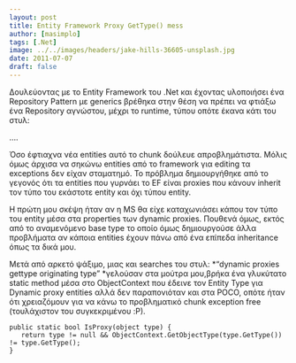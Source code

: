 ```yaml
---
layout: post
title: Entity Framework Proxy GetType() mess
author: [masimplo]
tags: [.Net]
image: ../../images/headers/jake-hills-36605-unsplash.jpg
date: 2011-07-07
draft: false
---
```


Δουλεύοντας με το Entity Framework του .Net και έχοντας υλοποιήσει ένα Repository Pattern με generics βρέθηκα στην θέση να πρέπει να φτιάξω ένα Repository αγνώστου, μέχρι το runtime, τύπου οπότε έκανα κάτι του στυλ:

….

Όσο έφτιαχνα νέα entities αυτό το chunk δούλευε απροβλημάτιστα. Μόλις όμως άρχισα να σηκώνω entities από το framework για editing τα exceptions δεν είχαν σταματημό. Το πρόβλημα δημιουργήθηκε από το γεγονός ότι τα entities που γυρνάει το EF είναι proxies που κάνουν inherit τον τύπο του εκάστοτε entity και όχι τύπου entity.

Η πρώτη μου σκέψη ήταν αν η MS θα είχε καταχωνιάσει κάπου τον τύπο του entity μέσα στα properties των dynamic proxies. Πουθενά όμως, εκτός από το αναμενόμενο base type το οποίο όμως δημιουργούσε άλλα προβλήματα αν κάποια entities έχουν πάνω από ένα επίπεδα inheritance όπως τα δικά μου.

Μετά από αρκετό ψάξιμο, μιας και searches του στυλ: *“dynamic proxies gettype originating type” *γελούσαν στα μούτρα μου,βρήκα ένα γλυκύτατο static method μέσα στο ObjectContext που έδεινε τον Entity Type για Dynamic proxy entities αλλά δεν παραπονιόταν και στα POCO, οπότε ήταν ότι χρειαζόμουν για να κάνω το προβληματικό chunk exception free (τουλάχιστον του συγκεκριμένου :P).

```
public static bool IsProxy(object type) {
   return type != null && ObjectContext.GetObjectType(type.GetType()) != type.GetType();
}
```
